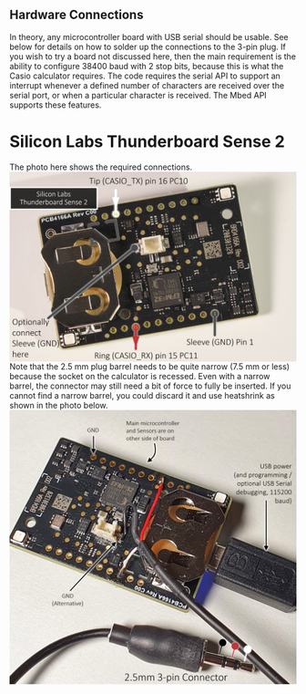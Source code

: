 ## Hardware Connections
In theory, any microcontroller board with USB serial should be usable. See below for details on how to solder up the connections to the 3-pin plug.
If you wish to try a board not discussed here, then the main requirement is the ability to configure 38400 baud with 2 stop bits, because this is what the Casio calculator requires. The code requires the serial API to support an interrupt whenever a defined number of characters are received over the serial port, or when a particular character is received. The Mbed API supports these features.

# Silicon Labs Thunderboard Sense 2

The photo here shows the required connections.
<img src="images/thunderboard-connections.jpg" width="640" style="float:left">

Note that the 2.5 mm plug barrel needs to be quite narrow (7.5 mm or less) because the socket on the calculator is recessed. Even with a narrow barrel, the connector may still need a bit of force to fully be inserted.
If you cannot find a narrow barrel, you could discard it and use heatshrink as shown in the photo below.
<img src="images/thunderboard-soldered.jpg" width="640" style="float:left">

